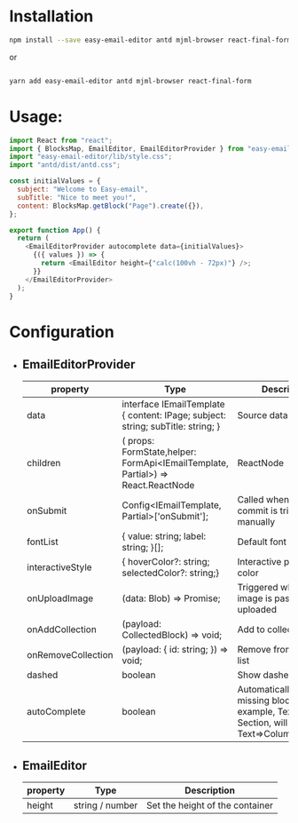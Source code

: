 # Installation

```bash
npm install --save easy-email-editor antd mjml-browser react-final-form

```

or

```bash

yarn add easy-email-editor antd mjml-browser react-final-form

```

# Usage:

```js
import React from "react";
import { BlocksMap, EmailEditor, EmailEditorProvider } from "easy-email-editor";
import "easy-email-editor/lib/style.css";
import "antd/dist/antd.css";

const initialValues = {
  subject: "Welcome to Easy-email",
  subTitle: "Nice to meet you!",
  content: BlocksMap.getBlock("Page").create({}),
};

export function App() {
  return (
    <EmailEditorProvider autocomplete data={initialValues}>
      {({ values }) => {
        return <EmailEditor height={"calc(100vh - 72px)"} />;
      }}
    </EmailEditorProvider>
  );
}
```

# Configuration

- ## EmailEditorProvider

  | property           | Type                                                                                               | Description                                                                                         |
  | ------------------ | -------------------------------------------------------------------------------------------------- | --------------------------------------------------------------------------------------------------- |
  | data               | interface IEmailTemplate { content: IPage; subject: string; subTitle: string; }                    | Source data                                                                                         |
  | children           | ( props: FormState<T>,helper: FormApi<IEmailTemplate, Partial<IEmailTemplate>>) => React.ReactNode | ReactNode                                                                                           |
  | onSubmit           | Config<IEmailTemplate, Partial<IEmailTemplate>>['onSubmit'];                                       | Called when the commit is triggered manually                                                        |
  | fontList           | { value: string; label: string; }[];                                                               | Default font list.                                                                                  |
  | interactiveStyle   | { hoverColor?: string; selectedColor?: string;}                                                    | Interactive prompt color                                                                            |
  | onUploadImage      | (data: Blob) => Promise<string>;                                                                   | Triggered when an image is pasted or uploaded                                                       |
  | onAddCollection    | (payload: CollectedBlock) => void;                                                                 | Add to collection list                                                                              |
  | onRemoveCollection | (payload: { id: string; }) => void;                                                                | Remove from collection list                                                                         |
  | dashed             | boolean                                                                                            | Show dashed                                                                                         |
  | autoComplete       | boolean                                                                                            | Automatically complete missing blocks. For example, Text => Section, will generate Text=>Column=>Section |

- ## EmailEditor

  | property | Type            | Description                     |
  | -------- | --------------- | ------------------------------- |
  | height   | string / number | Set the height of the container |
